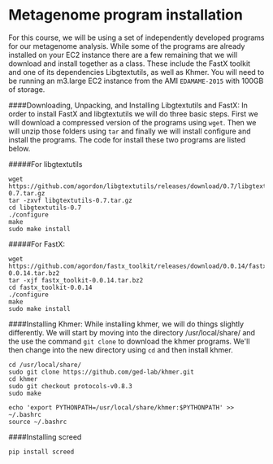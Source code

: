 # Metagenome program installation

For this course, we will be using a set of independently developed programs for our metagenome analysis. While some of the programs are already installed on your EC2 instance there are a few remaining that we will download and install together as a class. These include the FastX toolkit and one of its dependencies Libgtextutils, as well as Khmer. You will need to be running an m3.large EC2 instance from the AMI `EDAMAME-2015` with 100GB of storage.   

####Downloading, Unpacking, and Installing Libgtextutils and FastX:
In order to install FastX and libgtextutils we will do three basic steps. First we will download a compressed version of the programs using `wget`. Then we will unzip those folders using `tar` and finally we will install configure and install the programs. The code for install these two programs are listed below. 

#####For libgtextutils 
```
wget https://github.com/agordon/libgtextutils/releases/download/0.7/libgtextutils-0.7.tar.gz
tar -zxvf libgtextutils-0.7.tar.gz
cd libgtextutils-0.7
./configure
make
sudo make install
```

#####For FastX:
```
wget https://github.com/agordon/fastx_toolkit/releases/download/0.0.14/fastx_toolkit-0.0.14.tar.bz2
tar -xjf fastx_toolkit-0.0.14.tar.bz2
cd fastx_toolkit-0.0.14
./configure
make
sudo make install
```

####Installing Khmer: 
While installing khmer, we will do things slightly differently. We will start by moving into the directory /usr/local/share/ and the use the command `git clone` to download the khmer programs. We'll then change into the new directory using `cd` and then install khmer. 
```
cd /usr/local/share/
sudo git clone https://github.com/ged-lab/khmer.git
cd khmer
sudo git checkout protocols-v0.8.3
sudo make

echo 'export PYTHONPATH=/usr/local/share/khmer:$PYTHONPATH' >> ~/.bashrc
source ~/.bashrc
```

####Installing screed
```
pip install screed
```




